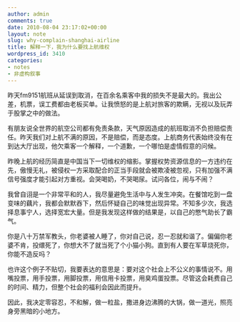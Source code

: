 ```yaml
---
author: admin
comments: true
date: 2010-08-04 23:17:02+00:00
layout: note
slug: why-complain-shanghai-airline
title: 解释一下，我为什么要找上航维权
wordpress_id: 3410
categories:
- notes
- 非虚构叙事
---
```


昨天fm9151航班从延误到取消，在百余名乘客中我的损失不是最大的。我出公差，机票，误工费都由老板买单。让我愤怒的是上航对旅客的欺瞒，无视以及玩弄于股掌之中的做法。

有朋友说全世界的航空公司都有免责条款，天气原因造成的航班取消不负担赔偿责任。昨天我们对上航不满的原因，不是赔偿，而是态度。上航商务代表始终没有在到达大厅出现，他欠乘客一个解释，一个道歉，一个哪怕是虚情假意的问候。

昨晚上航的经历简直是中国当下一切维权的缩影。掌握权势资源信息的一方违约在先，傲慢无礼，被侵权一方采取配合的正当手段就会被欺凌被忽视，只有加强不满信号强度才能引起对方重视。会哭喝奶，不哭喝尿。试问各位，闹与不闹？

我曾自诩是一个非常平和的人，我尽量避免生活中与人发生冲突。在餐馆吃到一盘变味的藕片，我都会默默吞下，然后怀疑自己的味觉出现异常。不知多少次，我选择息事宁人，选择宽宏大量。但是我发现这样做的结果是，以自己的憋气助长了霸气。

你是八十万禁军教头，你老婆被人睡了，你对自己说，忍一忍就和谐了。偏偏你老婆不肯，投缳死了，你想大不了就当死了个小猫小狗。直到有人要在军草烧死你，你能不造反吗？

也许这个例子不贴切，我要表达的意思是：要对这个社会上不公义的事情说不。用嘴投票，用手投票，用脚投票，用信用卡投票，用臭鸡蛋投票。尽管这会耗费自己的时间、精力，但整个社会的福利会因此而提升。

因此，我决定零容忍，不和解，做一粒盐，撒进身边沸腾的大锅，做一道光，照亮身旁黑暗的小地方。
